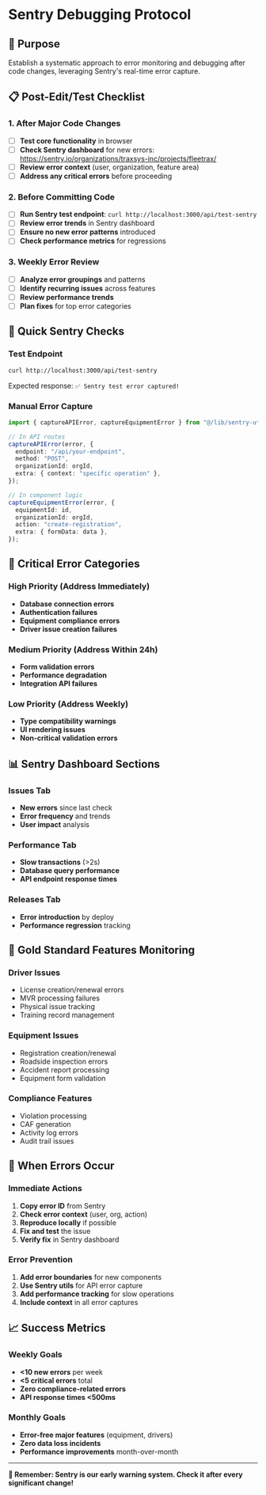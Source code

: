 # Sentry Debugging Protocol

## 🎯 **Purpose**

Establish a systematic approach to error monitoring and debugging after code changes, leveraging Sentry's real-time error capture.

## 📋 **Post-Edit/Test Checklist**

### **1. After Major Code Changes**

- [ ] **Test core functionality** in browser
- [ ] **Check Sentry dashboard** for new errors: https://sentry.io/organizations/traxsys-inc/projects/fleetrax/
- [ ] **Review error context** (user, organization, feature area)
- [ ] **Address any critical errors** before proceeding

### **2. Before Committing Code**

- [ ] **Run Sentry test endpoint**: `curl http://localhost:3000/api/test-sentry`
- [ ] **Review error trends** in Sentry dashboard
- [ ] **Ensure no new error patterns** introduced
- [ ] **Check performance metrics** for regressions

### **3. Weekly Error Review**

- [ ] **Analyze error groupings** and patterns
- [ ] **Identify recurring issues** across features
- [ ] **Review performance trends**
- [ ] **Plan fixes** for top error categories

## 🔧 **Quick Sentry Checks**

### **Test Endpoint**

```bash
curl http://localhost:3000/api/test-sentry
```

Expected response: `✅ Sentry test error captured!`

### **Manual Error Capture**

```typescript
import { captureAPIError, captureEquipmentError } from "@/lib/sentry-utils";

// In API routes
captureAPIError(error, {
  endpoint: "/api/your-endpoint",
  method: "POST",
  organizationId: orgId,
  extra: { context: "specific operation" },
});

// In component logic
captureEquipmentError(error, {
  equipmentId: id,
  organizationId: orgId,
  action: "create-registration",
  extra: { formData: data },
});
```

## 🚨 **Critical Error Categories**

### **High Priority (Address Immediately)**

- **Database connection errors**
- **Authentication failures**
- **Equipment compliance errors**
- **Driver issue creation failures**

### **Medium Priority (Address Within 24h)**

- **Form validation errors**
- **Performance degradation**
- **Integration API failures**

### **Low Priority (Address Weekly)**

- **Type compatibility warnings**
- **UI rendering issues**
- **Non-critical validation errors**

## 📊 **Sentry Dashboard Sections**

### **Issues Tab**

- **New errors** since last check
- **Error frequency** and trends
- **User impact** analysis

### **Performance Tab**

- **Slow transactions** (>2s)
- **Database query performance**
- **API endpoint response times**

### **Releases Tab**

- **Error introduction** by deploy
- **Performance regression** tracking

## 🎯 **Gold Standard Features Monitoring**

### **Driver Issues**

- License creation/renewal errors
- MVR processing failures
- Physical issue tracking
- Training record management

### **Equipment Issues**

- Registration creation/renewal
- Roadside inspection errors
- Accident report processing
- Equipment form validation

### **Compliance Features**

- Violation processing
- CAF generation
- Activity log errors
- Audit trail issues

## 🔄 **When Errors Occur**

### **Immediate Actions**

1. **Copy error ID** from Sentry
2. **Check error context** (user, org, action)
3. **Reproduce locally** if possible
4. **Fix and test** the issue
5. **Verify fix** in Sentry dashboard

### **Error Prevention**

1. **Add error boundaries** for new components
2. **Use Sentry utils** for API error capture
3. **Add performance tracking** for slow operations
4. **Include context** in all error captures

## 📈 **Success Metrics**

### **Weekly Goals**

- **<10 new errors** per week
- **<5 critical errors** total
- **Zero compliance-related errors**
- **API response times <500ms**

### **Monthly Goals**

- **Error-free major features** (equipment, drivers)
- **Zero data loss incidents**
- **Performance improvements** month-over-month

---

**🎯 Remember: Sentry is our early warning system. Check it after every significant change!**
